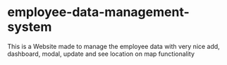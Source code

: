 # employee-data-management-system
This is a Website made to manage the employee data with very nice add, dashboard, modal, update and see location on map functionality 
